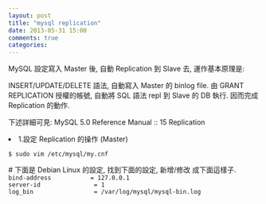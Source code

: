 ```yaml
---
layout: post
title: "mysql replication"
date: 2013-05-31 15:00
comments: true
categories: 
---
```

<p>MySQL 設定寫入 Master 後, 自動 Replication 到 Slave 去, 運作基本原理是:

INSERT/UPDATE/DELETE 語法, 自動寫入 Master 的 binlog file.
由 GRANT REPLICATION 授權的帳號, 自動將 SQL 語法 repl 到 Slave 的 DB 執行.
因而完成 Replication 的動作.

下述詳細可見: MySQL 5.0 Reference Manual :: 15 Replication
</p>
<li>1.設定 Replication 的操作 (Master)</li>
<p><code>$ sudo vim /etc/mysql/my.cnf</code></p>
<p># 下面是 Debian Linux 的設定, 找到下面的設定, 新增/修改 成下面這樣子.
<code>
bind-address           = 127.0.0.1
server-id               = 1
log_bin                 = /var/log/mysql/mysql-bin.log
</code>
</p>

